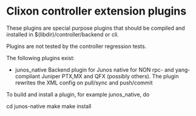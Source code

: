 # Clixon controller extension plugins

These plugins are special purpose plugins that should be compiled and
installed in $(libdir)/controller/backend or cli.

Plugins are not tested by the controller regression tests.

The following plugins exist:

- junos_native   Backend plugin for Junos native for NON rpc- and yang-compliant
                 Juniper PTX,MX and QFX (possibly others). The plugin rewrites
                 the XML config on pull/sync and push/commit

To build and install a plugin, for example junos_native, do

cd junos-native
make
make install
